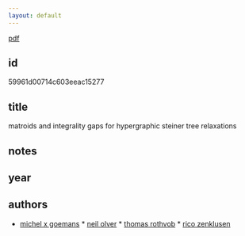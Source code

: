 ```yaml
---
layout: default
---
```


[pdf](https://s3-us-west-2.amazonaws.com/19f075ca4a482833.media/articles/59961d00714c603eeac15277.pdf)

## id

59961d00714c603eeac15277

## title

matroids and integrality gaps for hypergraphic steiner tree relaxations

## notes



## year



## authors

 * [michel x goemans](/pages/literature/authors/5996187865186025c42454b2.html) * [neil olver](/pages/literature/authors/59961a72714c603e3a76f169.html) * [thomas rothvob](/pages/literature/authors/59961a88714c603e3a76f16a.html) * [rico zenklusen](/pages/literature/authors/59961a9b714c603e3a76f16b.html)